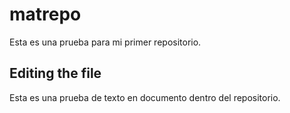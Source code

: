 # matrepo
Esta es una prueba para mi primer repositorio.

## Editing the file

Esta es una prueba de texto en documento dentro del repositorio.
